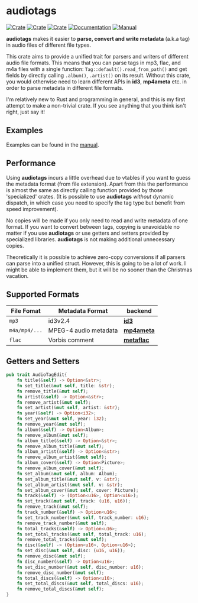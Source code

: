 # audiotags

[![Crate](https://img.shields.io/crates/v/audiotags.svg)](https://crates.io/crates/audiotags)
[![Crate](https://img.shields.io/crates/d/audiotags.svg)](https://crates.io/crates/audiotags)
[![Crate](https://img.shields.io/crates/l/audiotags.svg)](https://crates.io/crates/audiotags)
[![Documentation](https://docs.rs/audiotags/badge.svg)](https://docs.rs/audiotags/)
[![Manual](https://img.shields.io/badge/RTFM-Manual-blue)](https://tianyishi2001.github.io/audiotags)

**audiotags** makes it easier to **parse, convert and write metadata** (a.k.a tag) in audio files of different file types.

This crate aims to provide a unified trait for parsers and writers of different audio file formats. This means that you can parse tags in mp3, flac, and m4a files with a single function: `Tag::default().read_from_path()` and get fields by directly calling `.album()`, `.artist()` on its result. Without this crate, you would otherwise need to learn different APIs in **id3**, **mp4ameta** etc. in order to parse metadata in different file formats.

I'm relatively new to Rust and programming in general, and this is my first attempt to make a non-trivial crate. If you see anything that you think isn't right, just say it!

## Examples

Examples can be found in the [manual](https://tianyishi2001.github.io/audiotags).

## Performance

Using **audiotags** incurs a little overhead due to vtables if you want to guess the metadata format (from file extension). Apart from this the performance is almost the same as directly calling function provided by those 'specialized' crates. (It is possible to use **audiotags** *without* dynamic dispatch, in which case you need to specify the tag type but benefit from speed improvement).

No copies will be made if you only need to read and write metadata of one format. If you want to convert between tags, copying is unavoidable no matter if you use **audiotags** or use getters and setters provided by specialized libraries. **audiotags** is not making additional unnecessary copies.

Theoretically it is possible to achieve zero-copy conversions if all parsers can parse into a unified struct. However, this is going to be a lot of work. I might be able to implement them, but it will be no sooner than the Christmas vacation.

## Supported Formats

| File Fomat    | Metadata Format       | backend                                                     |
| ------------- | --------------------- | ----------------------------------------------------------- |
| `mp3`         | id3v2.4               | [**id3**](https://github.com/polyfloyd/rust-id3)            |
| `m4a/mp4/...` | MPEG-4 audio metadata | [**mp4ameta**](https://github.com/Saecki/rust-mp4ameta)     |
| `flac`        | Vorbis comment        | [**metaflac**](https://github.com/jameshurst/rust-metaflac) |

## Getters and Setters

```rust
pub trait AudioTagEdit{
    fn title(&self) -> Option<&str>;
    fn set_title(&mut self, title: &str);
    fn remove_title(&mut self);
    fn artist(&self) -> Option<&str>;
    fn remove_artist(&mut self);
    fn set_artist(&mut self, artist: &str);
    fn year(&self) -> Option<i32>;
    fn set_year(&mut self, year: i32);
    fn remove_year(&mut self);
    fn album(&self) -> Option<Album>;
    fn remove_album(&mut self);
    fn album_title(&self) -> Option<&str>;
    fn remove_album_title(&mut self);
    fn album_artist(&self) -> Option<&str>;
    fn remove_album_artist(&mut self);
    fn album_cover(&self) -> Option<Picture>;
    fn remove_album_cover(&mut self);
    fn set_album(&mut self, album: Album);
    fn set_album_title(&mut self, v: &str);
    fn set_album_artist(&mut self, v: &str);
    fn set_album_cover(&mut self, cover: Picture);
    fn track(&self) -> (Option<u16>, Option<u16>);
    fn set_track(&mut self, track: (u16, u16));
    fn remove_track(&mut self);
    fn track_number(&self) -> Option<u16>;
    fn set_track_number(&mut self, track_number: u16);
    fn remove_track_number(&mut self);
    fn total_tracks(&self) -> Option<u16>;
    fn set_total_tracks(&mut self, total_track: u16);
    fn remove_total_tracks(&mut self);
    fn disc(&self) -> (Option<u16>, Option<u16>);
    fn set_disc(&mut self, disc: (u16, u16));
    fn remove_disc(&mut self);
    fn disc_number(&self) -> Option<u16>;
    fn set_disc_number(&mut self, disc_number: u16);
    fn remove_disc_number(&mut self);
    fn total_discs(&self) -> Option<u16>;
    fn set_total_discs(&mut self, total_discs: u16);
    fn remove_total_discs(&mut self);
}
```